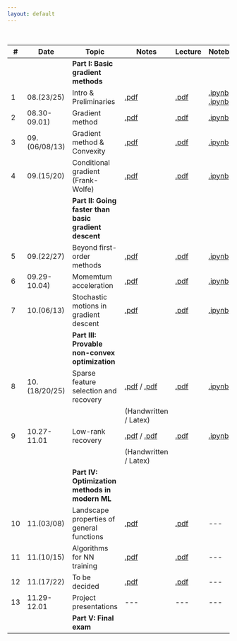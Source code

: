 ```yaml
---
layout: default
---
```


&nbsp;


| # | Date  | Topic  | Notes | Lecture | Notebook  |
|-|-|-|-|-|-|
| | | **Part I: Basic gradient methods** | | | |
| 1 | 08.(23/25) | Intro & Preliminaries  | [.pdf]() | [.pdf]() | [.ipynb]() [.ipynb]()
| 2 | 08.30-09.01) | Gradient method | [.pdf]()  | [.pdf]() | [.ipynb]() |
| 3 | 09.(06/08/13) | Gradient method & Convexity | [.pdf]()  | [.pdf]() | [.ipynb]() |
| 4 | 09.(15/20)  | Conditional gradient (Frank-Wolfe) | [.pdf]()  | [.pdf]() | [.ipynb]() |
| | | **Part II: Going faster than basic gradient descent** | | | |
| 5 | 09.(22/27) | Beyond first-order methods | [.pdf]()  | [.pdf]() | [.ipynb]() |
| 6 | 09.29-10.04) | Momemtum acceleration | [.pdf]()  | [.pdf]() | [.ipynb]() |
| 7 | 10.(06/13) | Stochastic motions in gradient descent | [.pdf]()  | [.pdf]() | [.ipynb]() |
| | | **Part III: Provable non-convex optimization** | | | |
| 8 | 10.(18/20/25) | Sparse feature selection and recovery | [.pdf]() / [.pdf]() | [.pdf]() | [.ipynb]() |
|  |  | | (Handwritten / Latex) |  | |
| 9 | 10.27-11.01 | Low-rank recovery | [.pdf]() / [.pdf]() | [.pdf]() | [.ipynb]() |
|  |  | | (Handwritten / Latex) |  | |
| | | **Part IV: Optimization methods in modern ML** | | | |
| 10 | 11.(03/08) | Landscape properties of general functions |  [.pdf]()  | [.pdf]() | --- |
| 11 | 11.(10/15) | Algorithms for NN training | [.pdf]() | [.pdf]() | --- |
| 12 | 11.(17/22) | To be decided | [.pdf]() | [.pdf]() | --- |
| 13 | 11.29-12.01 | Project presentations  | ---  | ---  | --- |
| | | **Part V: Final exam** | | | |

&nbsp;
&nbsp;
